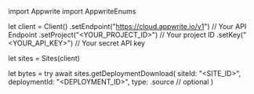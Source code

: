 import Appwrite
import AppwriteEnums

let client = Client()
    .setEndpoint("https://cloud.appwrite.io/v1") // Your API Endpoint
    .setProject("<YOUR_PROJECT_ID>") // Your project ID
    .setKey("<YOUR_API_KEY>") // Your secret API key

let sites = Sites(client)

let bytes = try await sites.getDeploymentDownload(
    siteId: "<SITE_ID>",
    deploymentId: "<DEPLOYMENT_ID>",
    type: .source // optional
)

